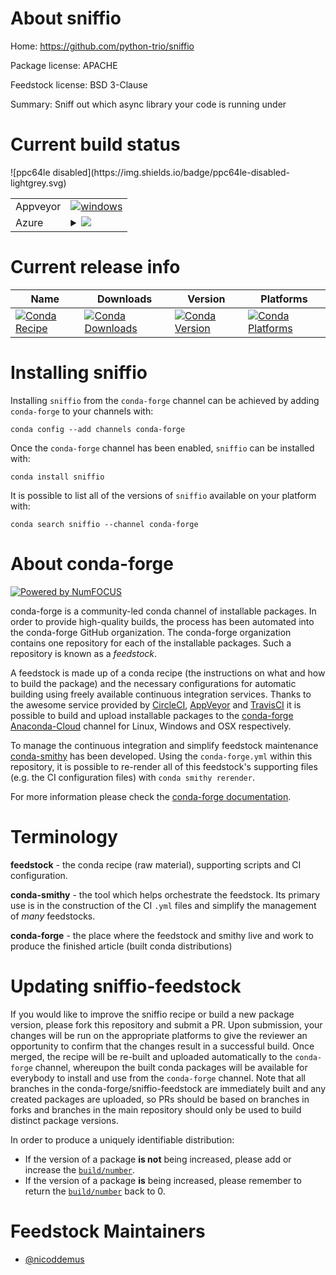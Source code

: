 About sniffio
=============

Home: https://github.com/python-trio/sniffio

Package license: APACHE

Feedstock license: BSD 3-Clause

Summary: Sniff out which async library your code is running under



Current build status
====================


<table><tr>
    <td>Appveyor</td>
    <td>
      <a href="https://ci.appveyor.com/project/conda-forge/sniffio-feedstock/branch/master">
        <img alt="windows" src="https://img.shields.io/appveyor/ci/conda-forge/sniffio-feedstock/master.svg?label=Windows">
      </a>
    </td>
  </tr>
    
  <tr>
    <td>Azure</td>
    <td>
      <details>
        <summary>
          <a href="https://dev.azure.com/conda-forge/feedstock-builds/_build/latest?definitionId=1931&branchName=master">
            <img src="https://dev.azure.com/conda-forge/feedstock-builds/_apis/build/status/sniffio-feedstock?branchName=master">
          </a>
        </summary>
        <table>
          <thead><tr><th>Variant</th><th>Status</th></tr></thead>
          <tbody><tr>
              <td>linux_python3.6</td>
              <td>
                <a href="https://dev.azure.com/conda-forge/feedstock-builds/_build/latest?definitionId=1931&branchName=master">
                  <img src="https://dev.azure.com/conda-forge/feedstock-builds/_apis/build/status/sniffio-feedstock?branchName=master&jobName=linux&configuration=linux_python3.6" alt="variant">
                </a>
              </td>
            </tr><tr>
              <td>linux_python3.7</td>
              <td>
                <a href="https://dev.azure.com/conda-forge/feedstock-builds/_build/latest?definitionId=1931&branchName=master">
                  <img src="https://dev.azure.com/conda-forge/feedstock-builds/_apis/build/status/sniffio-feedstock?branchName=master&jobName=linux&configuration=linux_python3.7" alt="variant">
                </a>
              </td>
            </tr><tr>
              <td>osx_python3.6</td>
              <td>
                <a href="https://dev.azure.com/conda-forge/feedstock-builds/_build/latest?definitionId=1931&branchName=master">
                  <img src="https://dev.azure.com/conda-forge/feedstock-builds/_apis/build/status/sniffio-feedstock?branchName=master&jobName=osx&configuration=osx_python3.6" alt="variant">
                </a>
              </td>
            </tr><tr>
              <td>osx_python3.7</td>
              <td>
                <a href="https://dev.azure.com/conda-forge/feedstock-builds/_build/latest?definitionId=1931&branchName=master">
                  <img src="https://dev.azure.com/conda-forge/feedstock-builds/_apis/build/status/sniffio-feedstock?branchName=master&jobName=osx&configuration=osx_python3.7" alt="variant">
                </a>
              </td>
            </tr><tr>
              <td>win_python3.6</td>
              <td>
                <a href="https://dev.azure.com/conda-forge/feedstock-builds/_build/latest?definitionId=1931&branchName=master">
                  <img src="https://dev.azure.com/conda-forge/feedstock-builds/_apis/build/status/sniffio-feedstock?branchName=master&jobName=win&configuration=win_python3.6" alt="variant">
                </a>
              </td>
            </tr><tr>
              <td>win_python3.7</td>
              <td>
                <a href="https://dev.azure.com/conda-forge/feedstock-builds/_build/latest?definitionId=1931&branchName=master">
                  <img src="https://dev.azure.com/conda-forge/feedstock-builds/_apis/build/status/sniffio-feedstock?branchName=master&jobName=win&configuration=win_python3.7" alt="variant">
                </a>
              </td>
            </tr>
          </tbody>
        </table>
      </details>
    </td>
  </tr>
![ppc64le disabled](https://img.shields.io/badge/ppc64le-disabled-lightgrey.svg)
</table>

Current release info
====================

| Name | Downloads | Version | Platforms |
| --- | --- | --- | --- |
| [![Conda Recipe](https://img.shields.io/badge/recipe-sniffio-green.svg)](https://anaconda.org/conda-forge/sniffio) | [![Conda Downloads](https://img.shields.io/conda/dn/conda-forge/sniffio.svg)](https://anaconda.org/conda-forge/sniffio) | [![Conda Version](https://img.shields.io/conda/vn/conda-forge/sniffio.svg)](https://anaconda.org/conda-forge/sniffio) | [![Conda Platforms](https://img.shields.io/conda/pn/conda-forge/sniffio.svg)](https://anaconda.org/conda-forge/sniffio) |

Installing sniffio
==================

Installing `sniffio` from the `conda-forge` channel can be achieved by adding `conda-forge` to your channels with:

```
conda config --add channels conda-forge
```

Once the `conda-forge` channel has been enabled, `sniffio` can be installed with:

```
conda install sniffio
```

It is possible to list all of the versions of `sniffio` available on your platform with:

```
conda search sniffio --channel conda-forge
```


About conda-forge
=================

[![Powered by NumFOCUS](https://img.shields.io/badge/powered%20by-NumFOCUS-orange.svg?style=flat&colorA=E1523D&colorB=007D8A)](http://numfocus.org)

conda-forge is a community-led conda channel of installable packages.
In order to provide high-quality builds, the process has been automated into the
conda-forge GitHub organization. The conda-forge organization contains one repository
for each of the installable packages. Such a repository is known as a *feedstock*.

A feedstock is made up of a conda recipe (the instructions on what and how to build
the package) and the necessary configurations for automatic building using freely
available continuous integration services. Thanks to the awesome service provided by
[CircleCI](https://circleci.com/), [AppVeyor](https://www.appveyor.com/)
and [TravisCI](https://travis-ci.org/) it is possible to build and upload installable
packages to the [conda-forge](https://anaconda.org/conda-forge)
[Anaconda-Cloud](https://anaconda.org/) channel for Linux, Windows and OSX respectively.

To manage the continuous integration and simplify feedstock maintenance
[conda-smithy](https://github.com/conda-forge/conda-smithy) has been developed.
Using the ``conda-forge.yml`` within this repository, it is possible to re-render all of
this feedstock's supporting files (e.g. the CI configuration files) with ``conda smithy rerender``.

For more information please check the [conda-forge documentation](https://conda-forge.org/docs/).

Terminology
===========

**feedstock** - the conda recipe (raw material), supporting scripts and CI configuration.

**conda-smithy** - the tool which helps orchestrate the feedstock.
                   Its primary use is in the construction of the CI ``.yml`` files
                   and simplify the management of *many* feedstocks.

**conda-forge** - the place where the feedstock and smithy live and work to
                  produce the finished article (built conda distributions)


Updating sniffio-feedstock
==========================

If you would like to improve the sniffio recipe or build a new
package version, please fork this repository and submit a PR. Upon submission,
your changes will be run on the appropriate platforms to give the reviewer an
opportunity to confirm that the changes result in a successful build. Once
merged, the recipe will be re-built and uploaded automatically to the
`conda-forge` channel, whereupon the built conda packages will be available for
everybody to install and use from the `conda-forge` channel.
Note that all branches in the conda-forge/sniffio-feedstock are
immediately built and any created packages are uploaded, so PRs should be based
on branches in forks and branches in the main repository should only be used to
build distinct package versions.

In order to produce a uniquely identifiable distribution:
 * If the version of a package **is not** being increased, please add or increase
   the [``build/number``](https://conda.io/docs/user-guide/tasks/build-packages/define-metadata.html#build-number-and-string).
 * If the version of a package **is** being increased, please remember to return
   the [``build/number``](https://conda.io/docs/user-guide/tasks/build-packages/define-metadata.html#build-number-and-string)
   back to 0.

Feedstock Maintainers
=====================

* [@nicoddemus](https://github.com/nicoddemus/)

